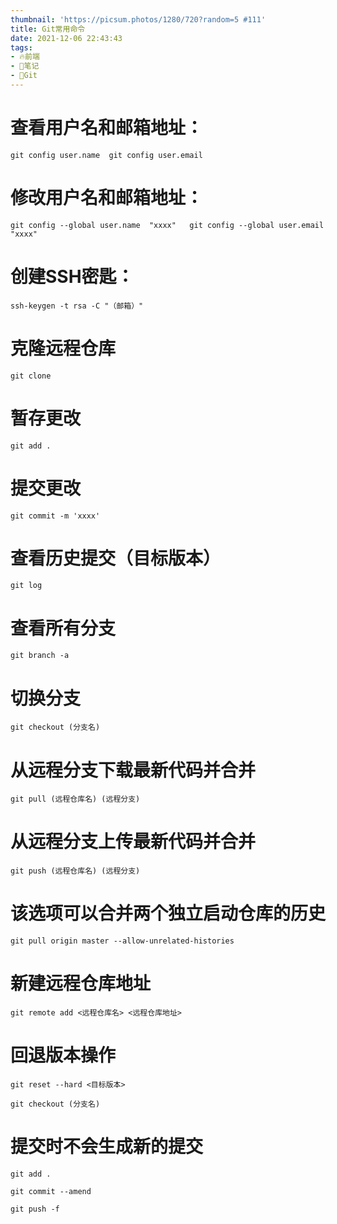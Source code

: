 ```yaml
---
thumbnail: 'https://picsum.photos/1280/720?random=5 #111'
title: Git常用命令
date: 2021-12-06 22:43:43
tags:
- 🔥前端
- 📔笔记
- 🥚Git
---
```


# 查看用户名和邮箱地址：

 `git config user.name  git config user.email`

# 修改用户名和邮箱地址：

  `git config --global user.name  "xxxx"   git config --global user.email  "xxxx"`

# 创建SSH密匙：

`ssh-keygen -t rsa -C "（邮箱）"`

# 克隆远程仓库

`git clone` 

# 暂存更改

`git add .`

# 提交更改

`git commit -m 'xxxx'`

# 查看历史提交（目标版本）

`git log`

# 查看所有分支

`git branch -a`

# 切换分支

`git checkout (分支名)`

# 从远程分支下载最新代码并合并

`git pull (远程仓库名) (远程分支)`

# 从远程分支上传最新代码并合并

`git push (远程仓库名) (远程分支)` 

# 该选项可以合并两个独立启动仓库的历史

`git pull origin master --allow-unrelated-histories`

# 新建远程仓库地址

`git remote add <远程仓库名> <远程仓库地址>`

# 回退版本操作

`git reset --hard <目标版本>`

`git checkout (分支名)`

# 提交时不会生成新的提交

`git add .`

`git commit --amend`

`git push -f`

